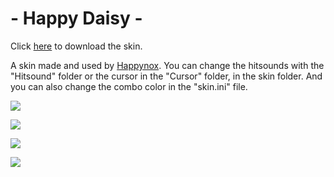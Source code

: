 # - Happy Daisy -

Click [here](https://mega.nz/file/CthhwY5I#o8eKOYosWVP_E2u4poS037-qbQCJqu6kEEh5A9OMrlA) to download the skin.

A skin made and used by [Happynox](https://osu.ppy.sh/users/15101580). You can change the hitsounds with the "Hitsound" folder or the cursor in the "Cursor" folder, in the skin folder. And you can also change the combo color in the "skin.ini" file.

![](https://i.imgur.com/46bH5uJ.png)

![](https://i.imgur.com/YeCFbQC.png)

![](https://i.imgur.com/iZ0d5sE.png)

![](https://i.imgur.com/ZPmWEHB.png)

